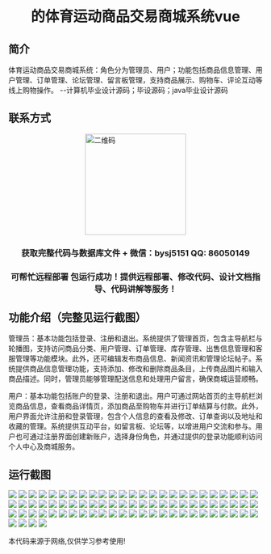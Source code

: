 <p><h1 align="center">的体育运动商品交易商城系统vue</h1></p>

## 简介
体育运动商品交易商城系统：角色分为管理员、用户；功能包括商品信息管理、用户管理、订单管理、论坛管理、留言板管理，支持商品展示、购物车、评论互动等线上购物操作。    --计算机毕业设计源码；毕设源码；java毕业设计源码


## 联系方式
<img src="https://bs-1329754181.cos.ap-shanghai.myqcloud.com/wx.jpg" alt="二维码" style="display: block; margin: 0 auto;" width="200px">
<p><h3 align="center">获取完整代码与数据库文件 + 微信：bysj5151 QQ: 86050149</h3></p>
<p><h3 align="center">可帮忙远程部署 包运行成功！提供远程部署、修改代码、设计文档指导、代码讲解等服务！</h3></p>

## 功能介绍（完整见运行截图）
管理员：基本功能包括登录、注册和退出。系统提供了管理首页，包含主导航栏与轮播图，支持访问商品分类、用户管理、订单管理、库存管理、出售信息管理和客服管理等功能模块。此外，还可编辑发布商品信息、新闻资讯和管理论坛帖子。系统提供商品信息管理功能，支持添加、修改和删除商品条目，上传商品图片和输入商品描述。同时，管理员能够管理配送信息和处理用户留言，确保商城运营顺畅。

用户：基本功能包括账户的登录、注册和退出。用户可通过网站首页的主导航栏浏览商品信息，查看商品详情页，添加商品至购物车并进行订单结算与付款。此外，用户界面允许注册和登录管理，包含个人信息的查看及修改、订单查询以及地址和收藏的管理。系统提供互动平台，如留言板、论坛等，以增进用户交流和参与。用户也可通过注册界面创建新账户，选择身份角色，并通过提供的登录功能顺利访问个人中心及商城服务。


## 运行截图
![](https://bs-1329754181.cos.ap-shanghai.myqcloud.com/ssm/SportsProductTradingMallSystem/img/001.jpg)
![](https://bs-1329754181.cos.ap-shanghai.myqcloud.com/ssm/SportsProductTradingMallSystem/img/002.jpg)
![](https://bs-1329754181.cos.ap-shanghai.myqcloud.com/ssm/SportsProductTradingMallSystem/img/003.jpg)
![](https://bs-1329754181.cos.ap-shanghai.myqcloud.com/ssm/SportsProductTradingMallSystem/img/004.jpg)
![](https://bs-1329754181.cos.ap-shanghai.myqcloud.com/ssm/SportsProductTradingMallSystem/img/005.jpg)
![](https://bs-1329754181.cos.ap-shanghai.myqcloud.com/ssm/SportsProductTradingMallSystem/img/006.jpg)
![](https://bs-1329754181.cos.ap-shanghai.myqcloud.com/ssm/SportsProductTradingMallSystem/img/007.jpg)
![](https://bs-1329754181.cos.ap-shanghai.myqcloud.com/ssm/SportsProductTradingMallSystem/img/008.jpg)
![](https://bs-1329754181.cos.ap-shanghai.myqcloud.com/ssm/SportsProductTradingMallSystem/img/009.jpg)
![](https://bs-1329754181.cos.ap-shanghai.myqcloud.com/ssm/SportsProductTradingMallSystem/img/010.jpg)
![](https://bs-1329754181.cos.ap-shanghai.myqcloud.com/ssm/SportsProductTradingMallSystem/img/011.jpg)
![](https://bs-1329754181.cos.ap-shanghai.myqcloud.com/ssm/SportsProductTradingMallSystem/img/012.jpg)
![](https://bs-1329754181.cos.ap-shanghai.myqcloud.com/ssm/SportsProductTradingMallSystem/img/013.jpg)
![](https://bs-1329754181.cos.ap-shanghai.myqcloud.com/ssm/SportsProductTradingMallSystem/img/014.jpg)
![](https://bs-1329754181.cos.ap-shanghai.myqcloud.com/ssm/SportsProductTradingMallSystem/img/015.jpg)
![](https://bs-1329754181.cos.ap-shanghai.myqcloud.com/ssm/SportsProductTradingMallSystem/img/016.jpg)
![](https://bs-1329754181.cos.ap-shanghai.myqcloud.com/ssm/SportsProductTradingMallSystem/img/017.jpg)
![](https://bs-1329754181.cos.ap-shanghai.myqcloud.com/ssm/SportsProductTradingMallSystem/img/018.jpg)
![](https://bs-1329754181.cos.ap-shanghai.myqcloud.com/ssm/SportsProductTradingMallSystem/img/019.jpg)
![](https://bs-1329754181.cos.ap-shanghai.myqcloud.com/ssm/SportsProductTradingMallSystem/img/020.jpg)
![](https://bs-1329754181.cos.ap-shanghai.myqcloud.com/ssm/SportsProductTradingMallSystem/img/021.jpg)
![](https://bs-1329754181.cos.ap-shanghai.myqcloud.com/ssm/SportsProductTradingMallSystem/img/022.jpg)
![](https://bs-1329754181.cos.ap-shanghai.myqcloud.com/ssm/SportsProductTradingMallSystem/img/023.jpg)
![](https://bs-1329754181.cos.ap-shanghai.myqcloud.com/ssm/SportsProductTradingMallSystem/img/024.jpg)
![](https://bs-1329754181.cos.ap-shanghai.myqcloud.com/ssm/SportsProductTradingMallSystem/img/025.jpg)
![](https://bs-1329754181.cos.ap-shanghai.myqcloud.com/ssm/SportsProductTradingMallSystem/img/026.jpg)
![](https://bs-1329754181.cos.ap-shanghai.myqcloud.com/ssm/SportsProductTradingMallSystem/img/027.jpg)
![](https://bs-1329754181.cos.ap-shanghai.myqcloud.com/ssm/SportsProductTradingMallSystem/img/028.jpg)
![](https://bs-1329754181.cos.ap-shanghai.myqcloud.com/ssm/SportsProductTradingMallSystem/img/029.jpg)
![](https://bs-1329754181.cos.ap-shanghai.myqcloud.com/ssm/SportsProductTradingMallSystem/img/030.jpg)
![](https://bs-1329754181.cos.ap-shanghai.myqcloud.com/ssm/SportsProductTradingMallSystem/img/031.jpg)
![](https://bs-1329754181.cos.ap-shanghai.myqcloud.com/ssm/SportsProductTradingMallSystem/img/032.jpg)
![](https://bs-1329754181.cos.ap-shanghai.myqcloud.com/ssm/SportsProductTradingMallSystem/img/033.jpg)
![](https://bs-1329754181.cos.ap-shanghai.myqcloud.com/ssm/SportsProductTradingMallSystem/img/034.jpg)
![](https://bs-1329754181.cos.ap-shanghai.myqcloud.com/ssm/SportsProductTradingMallSystem/img/035.jpg)
![](https://bs-1329754181.cos.ap-shanghai.myqcloud.com/ssm/SportsProductTradingMallSystem/img/036.jpg)
![](https://bs-1329754181.cos.ap-shanghai.myqcloud.com/ssm/SportsProductTradingMallSystem/img/037.jpg)
![](https://bs-1329754181.cos.ap-shanghai.myqcloud.com/ssm/SportsProductTradingMallSystem/img/038.jpg)
![](https://bs-1329754181.cos.ap-shanghai.myqcloud.com/ssm/SportsProductTradingMallSystem/img/039.jpg)
![](https://bs-1329754181.cos.ap-shanghai.myqcloud.com/ssm/SportsProductTradingMallSystem/img/040.jpg)
![](https://bs-1329754181.cos.ap-shanghai.myqcloud.com/ssm/SportsProductTradingMallSystem/img/041.jpg)
![](https://bs-1329754181.cos.ap-shanghai.myqcloud.com/ssm/SportsProductTradingMallSystem/img/042.jpg)
![](https://bs-1329754181.cos.ap-shanghai.myqcloud.com/ssm/SportsProductTradingMallSystem/img/043.jpg)
![](https://bs-1329754181.cos.ap-shanghai.myqcloud.com/ssm/SportsProductTradingMallSystem/img/044.jpg)
![](https://bs-1329754181.cos.ap-shanghai.myqcloud.com/ssm/SportsProductTradingMallSystem/img/045.jpg)
![](https://bs-1329754181.cos.ap-shanghai.myqcloud.com/ssm/SportsProductTradingMallSystem/img/046.jpg)
![](https://bs-1329754181.cos.ap-shanghai.myqcloud.com/ssm/SportsProductTradingMallSystem/img/047.jpg)
![](https://bs-1329754181.cos.ap-shanghai.myqcloud.com/ssm/SportsProductTradingMallSystem/img/048.jpg)
![](https://bs-1329754181.cos.ap-shanghai.myqcloud.com/ssm/SportsProductTradingMallSystem/img/049.jpg)
![](https://bs-1329754181.cos.ap-shanghai.myqcloud.com/ssm/SportsProductTradingMallSystem/img/050.jpg)
![](https://bs-1329754181.cos.ap-shanghai.myqcloud.com/ssm/SportsProductTradingMallSystem/img/051.jpg)
![](https://bs-1329754181.cos.ap-shanghai.myqcloud.com/ssm/SportsProductTradingMallSystem/img/052.jpg)
![](https://bs-1329754181.cos.ap-shanghai.myqcloud.com/ssm/SportsProductTradingMallSystem/img/053.jpg)
![](https://bs-1329754181.cos.ap-shanghai.myqcloud.com/ssm/SportsProductTradingMallSystem/img/054.jpg)
![](https://bs-1329754181.cos.ap-shanghai.myqcloud.com/ssm/SportsProductTradingMallSystem/img/055.jpg)
![](https://bs-1329754181.cos.ap-shanghai.myqcloud.com/ssm/SportsProductTradingMallSystem/img/056.jpg)
![](https://bs-1329754181.cos.ap-shanghai.myqcloud.com/ssm/SportsProductTradingMallSystem/img/057.jpg)
![](https://bs-1329754181.cos.ap-shanghai.myqcloud.com/ssm/SportsProductTradingMallSystem/img/058.jpg)
![](https://bs-1329754181.cos.ap-shanghai.myqcloud.com/ssm/SportsProductTradingMallSystem/img/059.jpg)
![](https://bs-1329754181.cos.ap-shanghai.myqcloud.com/ssm/SportsProductTradingMallSystem/img/060.jpg)
![](https://bs-1329754181.cos.ap-shanghai.myqcloud.com/ssm/SportsProductTradingMallSystem/img/061.jpg)
![](https://bs-1329754181.cos.ap-shanghai.myqcloud.com/ssm/SportsProductTradingMallSystem/img/062.jpg)
![](https://bs-1329754181.cos.ap-shanghai.myqcloud.com/ssm/SportsProductTradingMallSystem/img/063.jpg)
![](https://bs-1329754181.cos.ap-shanghai.myqcloud.com/ssm/SportsProductTradingMallSystem/img/064.jpg)
![](https://bs-1329754181.cos.ap-shanghai.myqcloud.com/ssm/SportsProductTradingMallSystem/img/065.jpg)
![](https://bs-1329754181.cos.ap-shanghai.myqcloud.com/ssm/SportsProductTradingMallSystem/img/066.jpg)
![](https://bs-1329754181.cos.ap-shanghai.myqcloud.com/ssm/SportsProductTradingMallSystem/img/067.jpg)
![](https://bs-1329754181.cos.ap-shanghai.myqcloud.com/ssm/SportsProductTradingMallSystem/img/068.jpg)
![](https://bs-1329754181.cos.ap-shanghai.myqcloud.com/ssm/SportsProductTradingMallSystem/img/069.jpg)
![](https://bs-1329754181.cos.ap-shanghai.myqcloud.com/ssm/SportsProductTradingMallSystem/img/070.jpg)
![](https://bs-1329754181.cos.ap-shanghai.myqcloud.com/ssm/SportsProductTradingMallSystem/img/071.jpg)
![](https://bs-1329754181.cos.ap-shanghai.myqcloud.com/ssm/SportsProductTradingMallSystem/img/072.jpg)
![](https://bs-1329754181.cos.ap-shanghai.myqcloud.com/ssm/SportsProductTradingMallSystem/img/073.jpg)
![](https://bs-1329754181.cos.ap-shanghai.myqcloud.com/ssm/SportsProductTradingMallSystem/img/074.jpg)
![](https://bs-1329754181.cos.ap-shanghai.myqcloud.com/ssm/SportsProductTradingMallSystem/img/075.jpg)
![](https://bs-1329754181.cos.ap-shanghai.myqcloud.com/ssm/SportsProductTradingMallSystem/img/076.jpg)
![](https://bs-1329754181.cos.ap-shanghai.myqcloud.com/ssm/SportsProductTradingMallSystem/img/077.jpg)
![](https://bs-1329754181.cos.ap-shanghai.myqcloud.com/ssm/SportsProductTradingMallSystem/img/078.jpg)
![](https://bs-1329754181.cos.ap-shanghai.myqcloud.com/ssm/SportsProductTradingMallSystem/img/079.jpg)

<p>本代码来源于网络,仅供学习参考使用!</p>

